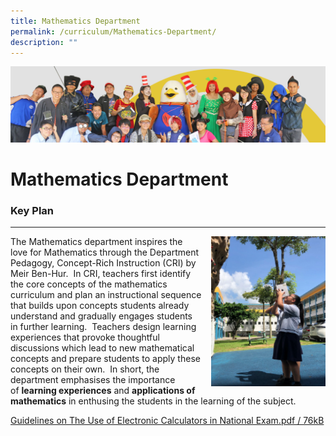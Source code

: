 ```yaml
---
title: Mathematics Department
permalink: /curriculum/Mathematics-Department/
description: ""
---
```


![](/images/curriculum.jpg)

Mathematics Department
======================
### Key Plan
--------


<img src="/images/math.png" style="width:183px;height:240px;margin-left:15px;" align = "right">



The Mathematics department inspires the love for Mathematics through the Department Pedagogy, Concept-Rich Instruction (CRI) by Meir Ben-Hur.  In CRI, teachers first identify the core concepts of the mathematics curriculum and plan an instructional sequence that builds upon concepts students already understand and gradually engages students in further learning.  Teachers design learning experiences that provoke thoughtful discussions which lead to new mathematical concepts and prepare students to apply these concepts on their own.  In short, the department emphasises the importance of **learning experiences** and **applications of mathematics** in enthusing the students in the learning of the subject.



[Guidelines on The Use of Electronic Calculators in National Exam.pdf / 76kB](/files/Guidelines%20on%20The%20Use%20of%20Electronic%20Calculators%20in%20National%20Exam.pdf)